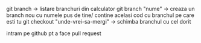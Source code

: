 git branch -> listare branchuri din calculator
git branch "nume" -> creaza un branch nou cu numele pus de tine/ contine acelasi cod cu branchul pe care esti tu
git checkout "unde-vrei-sa-mergi" -> schimba branchul cu cel dorit

intram pe github pt a face pull request
